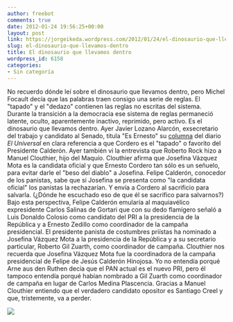 ```yaml
---
author: freebot
comments: true
date: 2012-01-24 19:56:25+00:00
layout: post
link: https://jorgeikeda.wordpress.com/2012/01/24/el-dinosaurio-que-llevamos-dentro/
slug: el-dinosaurio-que-llevamos-dentro
title: El dinosaurio que llevamos dentro
wordpress_id: 6158
categories:
- Sin categoría
---
```


No recuerdo dónde leí sobre el dinosaurio que llevamos dentro, pero Michel Focault decía que las palabras traen consigo una serie de reglas. El "tapado" y el "dedazo" contienen las reglas no escritas del sistema. Durante la transición a la democracia ese sistema de reglas permaneció latente, oculto, aparentemente inactivo, reprimido, pero activo. Es el dinosaurio que llevamos dentro.
Ayer Javier Lozano Alarcón, exsecretario del trabajo y candidato al Senado, titula "Es Ernesto" su [columna](http://www2.eluniversal.com.mx/pls/impreso/opinion.html?id=56765&t=1) del diario _El Universal_ en clara referencia a que Cordero es el "tapado" o favorito del Presidente Calderón. 
Ayer también vi la entrevista que Roberto Rock hizo a Manuel Clouthier, hijo del Maquío. Clouthier afirma que Josefina Vázquez Mota es la candidata oficial y que Ernesto Cordero tan sólo es un señuelo, para evitar darle el "beso del diablo" a Josefina. Felipe Calderón, conocedor de los panistas, sabe que si Josefina se presenta como "la candidata oficial" los panistas la rechazarían.  Y envía a Cordero al sacrificio para salvarla. (¿Dónde he escuchado eso de que él se sacrifico para salvarnos?) 
Bajo esta perspectiva, Felipe Calderón emularía al maquiavélico expresidente Carlos Salinas de Gortari que con su dedo flamígero señaló a Luis Donaldo Colosio como candidato del PRI a la presidencia de la República y a Ernesto Zedillo como coordinador de la campaña presidencial. El presidente panista de costumbres priístas ha nominado a Josefina Vázquez Mota a la presidencia de la República y a su secretario particular, Roberto Gil Zuarth, como coordinador de campaña. Clouthier nos recuerda que Josefina Vázquez Mota fue la coordinadora de la campaña presidencial de Felipe de Jesús Calderón Hinojosa. 
Yo no entendía porqué Arne aus den Ruthen decía que el PAN actual es el nuevo PRI, pero él tampoco entendía porqué habían nombrado a Gil Zuarth como coordinador de campaña en lugar de Carlos Medina Plascencia. Gracias a Manuel Clouthier entiendo que el verdadero candidato opositor es Santiago Creel y que, tristemente, va  a perder. 


[![](http://www.jorgeikeda.com/wordpress/wp-content/uploads/2012/01/cordero-de-dios-300x231.jpg)](http://www.dosisdiarias.com/2009/05/2009-05-06.html)
